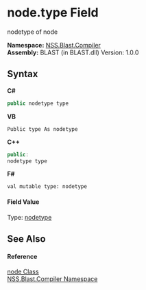# node.type Field
 

nodetype of node

**Namespace:**&nbsp;<a href="26a25caa-f50b-92ad-f15c-dbb9db1493ae.md">NSS.Blast.Compiler</a><br />**Assembly:**&nbsp;BLAST (in BLAST.dll) Version: 1.0.0

## Syntax

**C#**<br />
``` C#
public nodetype type
```

**VB**<br />
``` VB
Public type As nodetype
```

**C++**<br />
``` C++
public:
nodetype type
```

**F#**<br />
``` F#
val mutable type: nodetype
```


#### Field Value
Type: <a href="e28d8f32-0117-cb7b-5d31-0a3d9a5d6817.md">nodetype</a>

## See Also


#### Reference
<a href="7dc9b7e9-64ad-f224-ae1a-4e6639739f56.md">node Class</a><br /><a href="26a25caa-f50b-92ad-f15c-dbb9db1493ae.md">NSS.Blast.Compiler Namespace</a><br />